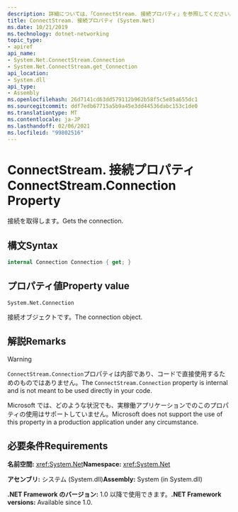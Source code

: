 ```yaml
---
description: 詳細については、「ConnectStream. 接続プロパティ」を参照してください。
title: ConnectStream. 接続プロパティ (System.Net)
ms.date: 10/21/2019
ms.technology: dotnet-networking
topic_type:
- apiref
api_name:
- System.Net.ConnectStream.Connection
- System.Net.ConnectStream.get_Connection
api_location:
- System.dll
api_type:
- Assembly
ms.openlocfilehash: 26d7141cd63dd579112b962b58f5c5e85a655dc1
ms.sourcegitcommit: ddf7edb67715a5b9a45e3dd44536dabc153c1de0
ms.translationtype: MT
ms.contentlocale: ja-JP
ms.lasthandoff: 02/06/2021
ms.locfileid: "99802516"
---
```

# <a name="connectstreamconnection-property"></a><span data-ttu-id="9ee5c-103">ConnectStream. 接続プロパティ</span><span class="sxs-lookup"><span data-stu-id="9ee5c-103">ConnectStream.Connection Property</span></span>

<span data-ttu-id="9ee5c-104">接続を取得します。</span><span class="sxs-lookup"><span data-stu-id="9ee5c-104">Gets the connection.</span></span>

## <a name="syntax"></a><span data-ttu-id="9ee5c-105">構文</span><span class="sxs-lookup"><span data-stu-id="9ee5c-105">Syntax</span></span>

```csharp
internal Connection Connection { get; }
```

## <a name="property-value"></a><span data-ttu-id="9ee5c-106">プロパティ値</span><span class="sxs-lookup"><span data-stu-id="9ee5c-106">Property value</span></span>

`System.Net.Connection`

<span data-ttu-id="9ee5c-107">接続オブジェクトです。</span><span class="sxs-lookup"><span data-stu-id="9ee5c-107">The connection object.</span></span>

## <a name="remarks"></a><span data-ttu-id="9ee5c-108">解説</span><span class="sxs-lookup"><span data-stu-id="9ee5c-108">Remarks</span></span>

> [!WARNING]
> <span data-ttu-id="9ee5c-109">`ConnectStream.Connection`プロパティは内部であり、コードで直接使用するためのものではありません。</span><span class="sxs-lookup"><span data-stu-id="9ee5c-109">The `ConnectStream.Connection` property is internal and is not meant to be used directly in your code.</span></span>
>
> <span data-ttu-id="9ee5c-110">Microsoft では、どのような状況でも、実稼働アプリケーションでのこのプロパティの使用はサポートしていません。</span><span class="sxs-lookup"><span data-stu-id="9ee5c-110">Microsoft does not support the use of this property in a production application under any circumstance.</span></span>

## <a name="requirements"></a><span data-ttu-id="9ee5c-111">必要条件</span><span class="sxs-lookup"><span data-stu-id="9ee5c-111">Requirements</span></span>

<span data-ttu-id="9ee5c-112">**名前空間:** <xref:System.Net></span><span class="sxs-lookup"><span data-stu-id="9ee5c-112">**Namespace:** <xref:System.Net></span></span>

<span data-ttu-id="9ee5c-113">**アセンブリ:** システム (System.dll)</span><span class="sxs-lookup"><span data-stu-id="9ee5c-113">**Assembly:** System (in System.dll)</span></span>

<span data-ttu-id="9ee5c-114">**.NET Framework のバージョン:** 1.0 以降で使用できます。</span><span class="sxs-lookup"><span data-stu-id="9ee5c-114">**.NET Framework versions:** Available since 1.0.</span></span>
